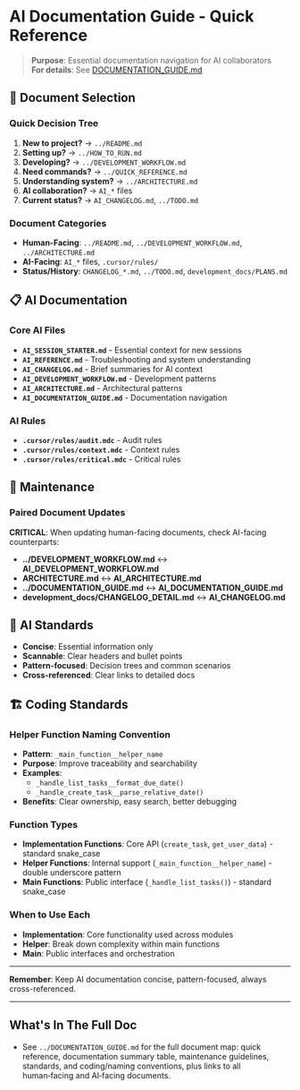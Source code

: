 # AI Documentation Guide - Quick Reference

> **Purpose**: Essential documentation navigation for AI collaborators  
> **For details**: See [DOCUMENTATION_GUIDE.md](../DOCUMENTATION_GUIDE.md)

## 🚀 Document Selection

### **Quick Decision Tree**
1. **New to project?** → `../README.md`
2. **Setting up?** → `../HOW_TO_RUN.md`
3. **Developing?** → `../DEVELOPMENT_WORKFLOW.md`
4. **Need commands?** → `../QUICK_REFERENCE.md`
5. **Understanding system?** → `../ARCHITECTURE.md`
6. **AI collaboration?** → `AI_*` files
7. **Current status?** → `AI_CHANGELOG.md`, `../TODO.md`

### **Document Categories**
- **Human-Facing**: `../README.md`, `../DEVELOPMENT_WORKFLOW.md`, `../ARCHITECTURE.md`
- **AI-Facing**: `AI_*` files, `.cursor/rules/`
- **Status/History**: `CHANGELOG_*.md`, `../TODO.md`, `development_docs/PLANS.md`

## 📋 AI Documentation

### **Core AI Files**
- **`AI_SESSION_STARTER.md`** - Essential context for new sessions
- **`AI_REFERENCE.md`** - Troubleshooting and system understanding
- **`AI_CHANGELOG.md`** - Brief summaries for AI context
- **`AI_DEVELOPMENT_WORKFLOW.md`** - Development patterns
- **`AI_ARCHITECTURE.md`** - Architectural patterns
- **`AI_DOCUMENTATION_GUIDE.md`** - Documentation navigation

### **AI Rules**
- **`.cursor/rules/audit.mdc`** - Audit rules
- **`.cursor/rules/context.mdc`** - Context rules
- **`.cursor/rules/critical.mdc`** - Critical rules

## 🔄 Maintenance

### **Paired Document Updates**
**CRITICAL**: When updating human-facing documents, check AI-facing counterparts:
- **../DEVELOPMENT_WORKFLOW.md** ↔ **AI_DEVELOPMENT_WORKFLOW.md**
- **ARCHITECTURE.md** ↔ **AI_ARCHITECTURE.md**
- **../DOCUMENTATION_GUIDE.md** ↔ **AI_DOCUMENTATION_GUIDE.md**
- **development_docs/CHANGELOG_DETAIL.md** ↔ **AI_CHANGELOG.md**

## 🎯 AI Standards
- **Concise**: Essential information only
- **Scannable**: Clear headers and bullet points
- **Pattern-focused**: Decision trees and common scenarios
- **Cross-referenced**: Clear links to detailed docs

## 🏗️ Coding Standards

### **Helper Function Naming Convention**
- **Pattern**: `_main_function__helper_name`
- **Purpose**: Improve traceability and searchability
- **Examples**: 
  - `_handle_list_tasks__format_due_date()`
  - `_handle_create_task__parse_relative_date()`
- **Benefits**: Clear ownership, easy search, better debugging

### **Function Types**
- **Implementation Functions**: Core API (`create_task`, `get_user_data`) - standard snake_case
- **Helper Functions**: Internal support (`_main_function__helper_name`) - double underscore pattern
- **Main Functions**: Public interface (`_handle_list_tasks()`) - standard snake_case

### **When to Use Each**
- **Implementation**: Core functionality used across modules
- **Helper**: Break down complexity within main functions
- **Main**: Public interfaces and orchestration

---

**Remember**: Keep AI documentation concise, pattern-focused, always cross-referenced.

---

## What's In The Full Doc
- See `../DOCUMENTATION_GUIDE.md` for the full document map: quick reference, documentation summary table, maintenance guidelines, standards, and coding/naming conventions, plus links to all human‑facing and AI‑facing documents.
